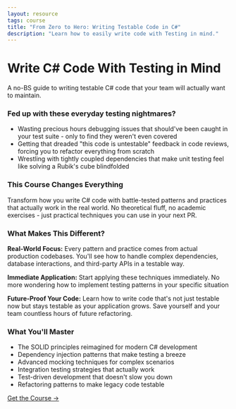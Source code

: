 ```yaml
---
layout: resource
tags: course
title: "From Zero to Hero: Writing Testable Code in C#"
description: "Learn how to easily write code with Testing in mind."
---
```


# Write C# Code With Testing in Mind

A no-BS guide to writing testable C# code that your team will actually want to maintain.

### Fed up with these everyday testing nightmares?

* Wasting precious hours debugging issues that should've been caught in your test suite - only to find they weren't even covered
* Getting that dreaded "this code is untestable" feedback in code reviews, forcing you to refactor everything from scratch
* Wrestling with tightly coupled dependencies that make unit testing feel like solving a Rubik's cube blindfolded

### This Course Changes Everything

Transform how you write C# code with battle-tested patterns and practices that actually work in the real world. No theoretical fluff, no academic exercises - just practical techniques you can use in your next PR.

### What Makes This Different?

**Real-World Focus:**
Every pattern and practice comes from actual production codebases. You'll see how to handle complex dependencies, database interactions, and third-party APIs in a testable way.

**Immediate Application:**
Start applying these techniques immediately. No more wondering how to implement testing patterns in your specific situation

**Future-Proof Your Code:**
Learn how to write code that's not just testable now but stays testable as your application grows. Save yourself and your team countless hours of future refactoring.

### What You'll Master

* The SOLID principles reimagined for modern C# development
* Dependency injection patterns that make testing a breeze
* Advanced mocking techniques for complex scenarios
* Integration testing strategies that actually work
* Test-driven development that doesn't slow you down
* Refactoring patterns to make legacy code testable

<div class="flex flex-row justify-center mt-10"><a class="bg-primary hover:bg-secondary text-white font-bold mx-4 py-2 px-4" href="https://dometrain.com/course/from-zero-to-hero-writing-testable-code-in-csharp/?affcode=1115529_k5a22dj8?ref=gui-ferreira">Get the Course →</a></div>
